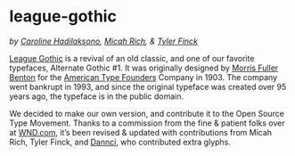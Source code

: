league-gothic
===
_by [Caroline Hadilaksono](https://www.hadilaksono.com/), [Micah Rich](https://micahrich.com/), & [Tyler Finck](https://www.tylerfinck.com/)_

[League Gothic](https://github.com/theleagueof/league-gothic) is a revival of an old classic, and one of our favorite
typefaces, Alternate Gothic #1.
It was originally designed by [Morris Fuller Benton](https://en.wikipedia.org/wiki/Morris_Fuller_Benton) for
the [American Type Founders](https://en.wikipedia.org/wiki/American_Type_Founders) Company in 1903.
The company went bankrupt in 1993, and since the original typeface was created over 95 years ago, the typeface is in the
public domain.

We decided to make our own version, and contribute it to the Open Source Type Movement.
Thanks to a commission from the fine & patient folks over at [WND.com](https://www.wnd.com/), it’s been revised &
updated with contributions from Micah Rich, Tyler Finck, and [Dannci](https://twitter.com/dannci), who contributed extra
glyphs.
